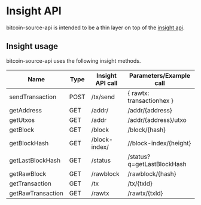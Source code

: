 
# Insight API
bitcoin-source-api is intended to be a thin layer on top of the [insight api](https://github.com/bitpay/insight-api/blob/45ebf7a152c1abfd179bf1b0d32734a2bd36e105/README.md).

## Insight usage
bitcoin-source-api uses the following insight methods.

|Name           | Type| Insight API call | Parameters/Example call  |
|---------------|----|----------|--------------------------|
|sendTransaction|POST|/tx/send  |{ rawtx: transactionhex } |
|getAddress     |GET |/addr/    |/addr/{address}           |
|getUtxos       |GET |/addr     | /addr/{address}/utxo |
|getBlock       |GET |/block    |/block/{hash}            |
|getBlockHash   |GET |/block-index/| //block-index/{height}
|getLastBlockHash |GET |/status   |/status?q=getLastBlockHash|
|getRawBlock    |GET |/rawblock |/rawblock/{hash}         |
|getTransaction |GET |/tx       | /tx/{txId} |
|getRawTransaction |GET |/rawtx    | /rawtx/{txId}|
